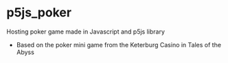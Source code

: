 # p5js_poker
Hosting poker game made in Javascript and p5js library
- Based on the poker mini game from the Keterburg Casino in Tales of the Abyss
